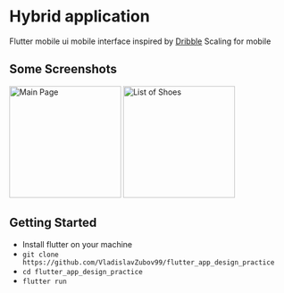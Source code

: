 # Hybrid application
Flutter mobile ui mobile interface inspired by [Dribble](https://dribbble.com/shots/15097895-Ecommerce-app/attachments/6829915?mode=media)
Scaling for mobile 

## Some Screenshots
<div>
<img src="https://drive.google.com/uc?export=view&id=1A4XFb5GJnXwQwAuqkAaPFXBh1cxzlicI" alt="Main Page" width="200"/>
<img src="https://drive.google.com/uc?export=view&id=12CrbPIm_XT7tm_gKjbDaeUagls88rk6X" alt="List of Shoes" width="200"/>
</div>

## Getting Started

* Install flutter on your machine
* `git clone https://github.com/VladislavZubov99/flutter_app_design_practice`
* `cd flutter_app_design_practice`
* `flutter run`